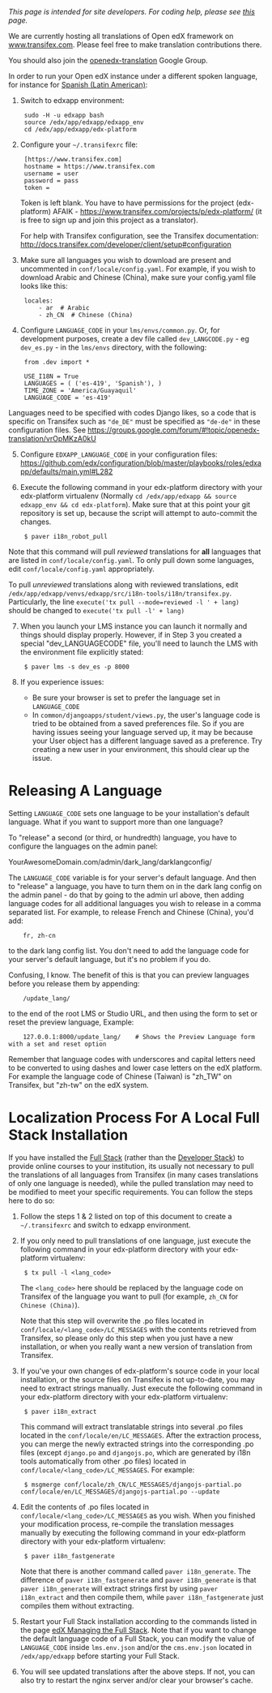 _This page is intended for site developers. For coding help, please see [this](https://github.com/edx/edx-platform/wiki/i18n-Coding-Guidelines) page._

We are currently hosting all translations of Open edX framework on www.transifex.com. Please feel free to make translation contributions there.

You should also join the [openedx-translation](https://groups.google.com/forum/#!forum/openedx-translation) Google Group.

In order to run your Open edX instance under a different spoken language, for instance for [Spanish (Latin American)](https://www.transifex.com/projects/p/edx-platform/language/es_419/):

1. Switch to edxapp environment:

        sudo -H -u edxapp bash
        source /edx/app/edxapp/edxapp_env
        cd /edx/app/edxapp/edx-platform
  
2. Configure your `~/.transifexrc` file:

        [https://www.transifex.com]
        hostname = https://www.transifex.com
        username = user
        password = pass
        token =

    Token is left blank. You have to have permissions for the project (edx-platform) AFAIK - https://www.transifex.com/projects/p/edx-platform/ (it is free to sign up and join this project as a translator).

     For help with Transifex configuration, see the Transifex documentation: http://docs.transifex.com/developer/client/setup#configuration
        
3. Make sure all languages you wish to download are present and uncommented in `conf/locale/config.yaml`. For example, if you wish to download Arabic and Chinese (China), make sure your config.yaml file looks like this: 

        locales:
            - ar  # Arabic
            - zh_CN  # Chinese (China)


4. Configure `LANGUAGE_CODE` in your `lms/envs/common.py`. Or, for development purposes, create a dev file called `dev_LANGCODE.py` - eg `dev_es.py` - in the `lms/envs` directory, with the following: 

        from .dev import *
        
        USE_I18N = True
        LANGUAGES = ( ('es-419', 'Spanish'), )
        TIME_ZONE = 'America/Guayaquil'
        LANGUAGE_CODE = 'es-419'

  Languages need to be specified with codes Django likes, so a code that is specific on Transifex such as `"de_DE"` must be specified as `"de-de"` in these configuration files. See https://groups.google.com/forum/#!topic/openedx-translation/vrOpMKzA0kU

5. Configure `EDXAPP_LANGUAGE_CODE` in your configuration files: https://github.com/edx/configuration/blob/master/playbooks/roles/edxapp/defaults/main.yml#L282

6. Execute the following command in your edx-platform directory with your edx-platform virtualenv (Normally `cd /edx/app/edxapp && source edxapp_env && cd edx-platform`). Make sure that at this point your git repository is set up, because the script will attempt to auto-commit the changes.

        $ paver i18n_robot_pull

  Note that this command will pull *reviewed* translations for **all** languages that are listed in `conf/locale/config.yaml`. To only pull down some languages, edit `conf/locale/config.yaml` appropriately.

  To pull *unreviewed* translations along with reviewed translations, edit `/edx/app/edxapp/venvs/edxapp/src/i18n-tools/i18n/transifex.py`. Particularly, the line `execute('tx pull --mode=reviewed -l ' + lang)` should be changed to `execute('tx pull -l' + lang)`

7. When you launch your LMS instance you can launch it normally and things should display properly. However, if in Step 3 you created a special "dev_LANGUAGECODE" file, you'll need to launch the LMS with the environment file explicitly stated:

        $ paver lms -s dev_es -p 8000

8. If you experience issues:
   - Be sure your browser is set to prefer the language set in `LANGUAGE_CODE`
   - In `common/djangoapps/student/views.py`, the user's language code is tried to be obtained from a saved preferences file. So if you are having issues seeing your language served up, it may be because your User object has a different language saved as a preference. Try creating a new user in your environment, this should clear up the issue.

# Releasing A Language

Setting `LANGUAGE_CODE` sets one language to be your installation's default language. What if you want to support more than one language?

To "release" a second (or third, or hundredth) language, you have to configure the languages on the admin panel:

YourAwesomeDomain.com/admin/dark_lang/darklangconfig/

The `LANGUAGE_CODE` variable is for your server's default language. And then to "release" a language, you have to turn them on in the dark lang config on the admin panel - do that by going to the admin url above, then adding language codes for all additional languages you wish to release in a comma separated list. For example, to release French and Chinese (China), you'd add: 

        fr, zh-cn

to the dark lang config list. You don't need to add the language code for your server's default language, but it's no problem if you do.

Confusing, I know. The benefit of this is that you can preview languages before you release them by appending: 

        /update_lang/

to the end of the root LMS or Studio URL, and then using the form to set or reset the preview language, Example: 

        127.0.0.1:8000/update_lang/    # Shows the Preview Language form with a set and reset option

Remember that language codes with underscores and capital letters need to be converted to using dashes and lower case letters on the edX platform. For example the language code of Chinese (Taiwan) is "zh_TW" on Transifex, but "zh-tw" on the edX system.

# Localization Process For A Local Full Stack Installation

If you have installed the [Full Stack](https://github.com/edx/configuration/wiki/edX-Full-Stack) (rather than the [Developer Stack](https://github.com/edx/configuration/wiki/edX-Developer-Stack)) to provide online courses to your institution, its usually not necessary to pull the translations of all languages from Transifex (in many cases translations of only one language is needed), while the pulled translation may need to be modified to meet your specific requirements. You can follow the steps here to do so:

1. Follow the steps 1 & 2 listed on top of this document to create a `~/.transifexrc` and switch to edxapp environment.

2. If you only need to pull translations of one language, just execute the following command in your edx-platform directory with your edx-platform virtualenv:

        $ tx pull -l <lang_code>

   The `<lang_code>` here should be replaced by the language code on Transifex of the language you want to pull (for example, `zh_CN` for `Chinese (China)`).

   Note that this step will overwrite the .po files located in `conf/locale/<lang_code>/LC_MESSAGES` with the contents retrieved from Transifex, so please only do this step when you just have a new installation, or when you really want a new version of translation from Transifex.

3. If you've your own changes of edx-platform's source code in your local installation, or the source files on Transifex is not up-to-date, you may need to extract strings manually. Just execute the following command in your edx-platform directory with your edx-platform virtualenv:

        $ paver i18n_extract

   This command will extract translatable strings into several .po files located in the `conf/locale/en/LC_MESSAGES`. After the extraction process, you can merge the newly extracted strings into the corresponding .po files (except `django.po` and `djangojs.po`, which are generated by i18n tools automatically from other .po files) located in `conf/locale/<lang_code>/LC_MESSAGES`. For example:

        $ msgmerge conf/locale/zh_CN/LC_MESSAGES/djangojs-partial.po conf/locale/en/LC_MESSAGES/djangojs-partial.po --update

4. Edit the contents of .po files located in `conf/locale/<lang_code>/LC_MESSAGES` as you wish. When you finished your modification process, re-compile the translation messages manually by executing the following command in your edx-platform directory with your edx-platform virtualenv:

        $ paver i18n_fastgenerate

   Note that there is another command called `paver i18n_generate`. The difference of `paver i18n_fastgenerate` and `paver i18n_generate` is that `paver i18n_generate` will extract strings first by using `paver i18n_extract` and then compile them, while `paver i18n_fastgenerate` just compiles them without extracting.

5. Restart your Full Stack installation according to the commands listed in the page [edX Managing the Full Stack](https://github.com/edx/configuration/wiki/edX-Managing-the-Full-Stack). Note that if you want to change the default language code of a Full Stack, you can modify the value of `LANGUAGE_CODE` inside `lms.env.json` and/or the `cms.env.json` located in `/edx/app/edxapp` before starting your Full Stack.

6. You will see updated translations after the above steps. If not, you can also try to restart the nginx server and/or clear your browser's cache.